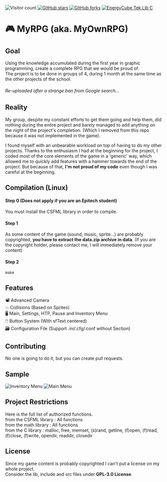 ![Visitor count](https://shields-io-visitor-counter.herokuapp.com/badge?page=EnergyCube.MyOwnRPG)
[![GitHub stars](https://img.shields.io/github/stars/EnergyCube/MyOwnRPG)](https://github.com/EnergyCube/MySoloRPG/stargazers)
[![GitHub forks](https://img.shields.io/github/forks/EnergyCube/MyOwnRPG)](https://github.com/EnergyCube/MySoloRPG/network)
[![EnergyCube Tek Lib C](https://img.shields.io/badge/Energy%20Tek%20Lib%20C-v3.5%20(Edited%20for%20RPG)-blue)](https://github.com/EnergyCube/MySoloRPG)
# 🎮 MyRPG (aka. MyOwnRPG)

## Goal
Using the knowledge accumulated during the first year in graphic programming, create a complete RPG that we would be proud of.\
The project is to be done in groups of 4, during 1 month at the same time as the other projects of the school.

###### Re-uploaded after a *strange* ban from Google search...

## Reality

My group, despite my constant efforts to get them going and help them, did nothing during the entire project and barely managed to add anything on the night of the project's completion. (Which I removed from this repo because it was not implemented in the game).

I found myself with an unbearable workload on top of having to do my other projects.
Thanks to the enthusiasm I had at the beginning for the project, I coded most of the core elements of the game in a 'generic' way, which allowed me to quickly add features with a hammer towards the end of the project. But because of that, **I'm not proud of my code** even though I was careful at the beginning.

## Compilation (Linux)

#### Step 0 (Does not apply if you are an Epitech student)

You must install the CSFML library in order to compile.

#### Step 1

As some content of the game (sound, music, sprite...) are probably copyrighted, **you have to extract the data.zip archive in data**.
(If you are the copyright holder, please contact me, I will immediately remove your content)

#### Step 2

```shell
make
```

## Features

📽️ Advanced Camera\
💥 Collisions (Based on Sprites)\
🖥️ Main, Settings, HTP, Pause and Inventory Menu\
🖱️ Button System (With sfText centered)\
🗃️ Configuration File (Support .ini/.cfg/.conf without Section)

## Contributing
No one is going to do it, but you can create pull requests.

## Sample
![Inventory Menu](https://raw.githubusercontent.com/EnergyCube/MySoloRPG/main/sample/inv_menu.gif)
![Main Menu](https://raw.githubusercontent.com/EnergyCube/MySoloRPG/main/sample/main_menu.gif)

## Project Restrictions
Here is the full list of authorized functions.\
from the CSFML library : All functions\
from the math library : All functions\
from the C library : malloc, free, memset, (s)rand, getline, (f)open, (f)read, (f)close, (f)write, opendir, readdir, closedir

## License
Since my game content is probably copyrighted I can't put a license on my whole project.\
Consider the lib, include and src files under **GPL-3.0 License**.
